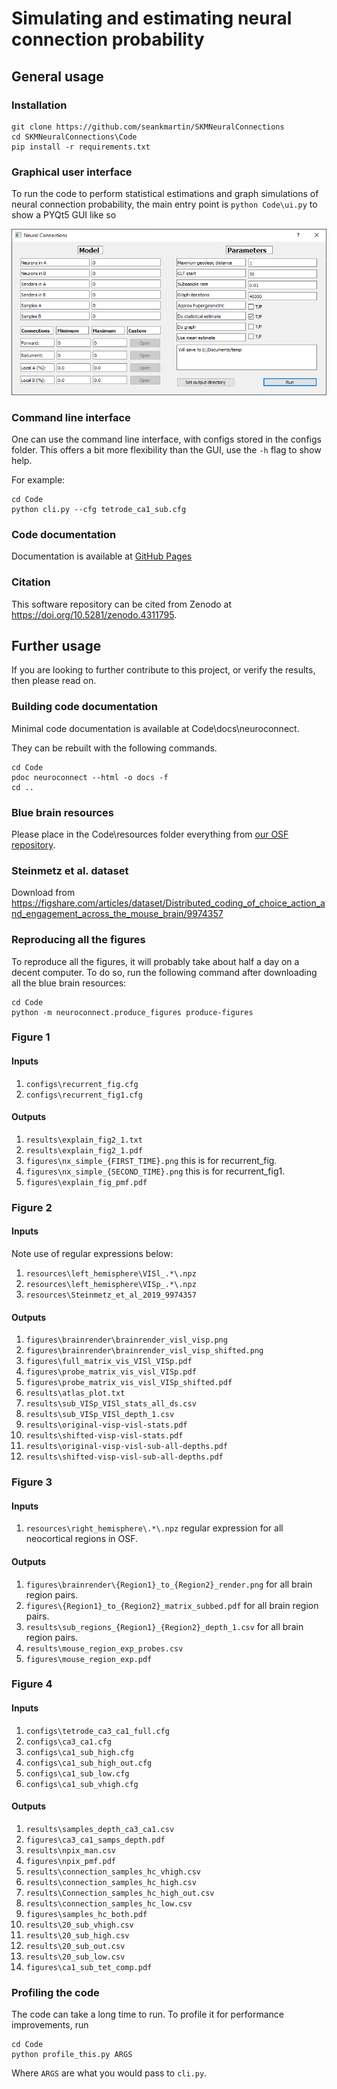 # Simulating and estimating neural connection probability

## General usage

### Installation

```
git clone https://github.com/seankmartin/SKMNeuralConnections
cd SKMNeuralConnections\Code
pip install -r requirements.txt
```

### Graphical user interface

To run the code to perform statistical estimations and graph simulations of neural connection probability,
the main entry point is `python Code\ui.py` to show a PYQt5 GUI like so

![GUI image](Code/assets/UIpic.png)


### Command line interface

One can use the command line interface, with configs stored in the configs folder.
This offers a bit more flexibility than the GUI, use the `-h` flag to show help.

For example:

```
cd Code
python cli.py --cfg tetrode_ca1_sub.cfg
```

### Code documentation

Documentation is available at [GitHub Pages](https://seankmartin.github.io/SKMNeuralConnections/)

### Citation

This software repository can be cited from Zenodo at https://doi.org/10.5281/zenodo.4311795. 

## Further usage

If you are looking to further contribute to this project, or verify the results, then please read on.

### Building code documentation

Minimal code documentation is available at Code\docs\neuroconnect.

They can be rebuilt with the following commands.

```
cd Code
pdoc neuroconnect --html -o docs -f
cd ..
```

### Blue brain resources

Please place in the Code\resources folder everything from [our OSF repository](https://osf.io/u396f/).

### Steinmetz et al. dataset

Download from https://figshare.com/articles/dataset/Distributed_coding_of_choice_action_and_engagement_across_the_mouse_brain/9974357

### Reproducing all the figures

To reproduce all the figures, it will probably take about half a day on a decent computer.
To do so, run the following command after downloading all the blue brain resources:

```
cd Code
python -m neuroconnect.produce_figures produce-figures
```

### Figure 1

#### Inputs

1. `configs\recurrent_fig.cfg`
2. `configs\recurrent_fig1.cfg`

#### Outputs

1. `results\explain_fig2_1.txt`
2. `results\explain_fig2_1.pdf`
3. `figures\nx_simple_{FIRST_TIME}.png` this is for recurrent_fig.
4. `figures\nx_simple_{SECOND_TIME}.png` this is for recurrent_fig1.
5. `figures\explain_fig_pmf.pdf`

### Figure 2

#### Inputs

Note use of regular expressions below:

1. `resources\left_hemisphere\VISl_.*\.npz`
2. `resources\left_hemisphere\VISp_.*\.npz`
3. `resources\Steinmetz_et_al_2019_9974357`

#### Outputs

1. `figures\brainrender\brainrender_visl_visp.png`
2. `figures\brainrender\brainrender_visl_visp_shifted.png`
3. `figures\full_matrix_vis_VISl_VISp.pdf`
4. `figures\probe_matrix_vis_visl_VISp.pdf`
5. `figures\probe_matrix_vis_visl_VISp_shifted.pdf`
6. `results\atlas_plot.txt`
7. `results\sub_VISp_VISl_stats_all_ds.csv`
8. `results\sub_VISp_VISl_depth_1.csv`
9. `results\original-visp-visl-stats.pdf`
10. `results\shifted-visp-visl-stats.pdf`
11. `results\original-visp-visl-sub-all-depths.pdf`
12. `results\shifted-visp-visl-sub-all-depths.pdf`


### Figure 3

#### Inputs

1. `resources\right_hemisphere\.*\.npz` regular expression for all neocortical regions in OSF.

#### Outputs

1. `figures\brainrender\{Region1}_to_{Region2}_render.png` for all brain region pairs.
2. `figures\{Region1}_to_{Region2}_matrix_subbed.pdf` for all brain region pairs.
3. `results\sub_regions_{Region1}_{Region2}_depth_1.csv` for all brain region pairs.
4. `results\mouse_region_exp_probes.csv`
5. `figures\mouse_region_exp.pdf`

### Figure 4

#### Inputs

1. `configs\tetrode_ca3_ca1_full.cfg`
2. `configs\ca3_ca1.cfg`
3. `configs\ca1_sub_high.cfg`
4. `configs\ca1_sub_high_out.cfg`
5. `configs\ca1_sub_low.cfg`
6. `configs\ca1_sub_vhigh.cfg`

#### Outputs

1. `results\samples_depth_ca3_ca1.csv`
2. `figures\ca3_ca1_samps_depth.pdf`
3. `results\npix_man.csv`
4. `figures\npix_pmf.pdf`
5. `results\connection_samples_hc_vhigh.csv`
6. `results\connection_samples_hc_high.csv`
7. `results\Connection_samples_hc_high_out.csv`
8. `results\connection_samples_hc_low.csv`
9. `figures\samples_hc_both.pdf`
10. `results\20_sub_vhigh.csv`
11. `results\20_sub_high.csv`
12. `results\20_sub_out.csv`
13. `results\20_sub_low.csv`
14. `figures\ca1_sub_tet_comp.pdf`

### Profiling the code

The code can take a long time to run. To profile it for performance improvements, run

```
cd Code
python profile_this.py ARGS
```

Where `ARGS` are what you would pass to `cli.py`.